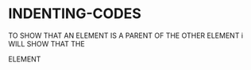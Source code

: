 # INDENTING-CODES
TO SHOW THAT AN ELEMENT IS A PARENT OF THE OTHER ELEMENT
i WILL SHOW THAT THE <P> ELEMENT
<MAIN>
  
  </MAIN
